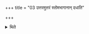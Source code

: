 +++
title = "03 उत्तरमुत्तरं स्तोमभागानान् दधाति"

+++

<details><summary>थिते</summary>

उत्तरमुत्तरं स्तोमभागानां दधाति ३
</details>
